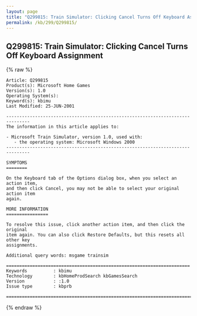 ```yaml
---
layout: page
title: "Q299815: Train Simulator: Clicking Cancel Turns Off Keyboard Assignment"
permalink: /kb/299/Q299815/
---
```


## Q299815: Train Simulator: Clicking Cancel Turns Off Keyboard Assignment

{% raw %}

	Article: Q299815
	Product(s): Microsoft Home Games
	Version(s): 1.0
	Operating System(s): 
	Keyword(s): kbimu
	Last Modified: 25-JUN-2001
	
	-------------------------------------------------------------------------------
	The information in this article applies to:
	
	- Microsoft Train Simulator, version 1.0, used with:
	   - the operating system: Microsoft Windows 2000 
	-------------------------------------------------------------------------------
	
	SYMPTOMS
	========
	
	On the Keyboard tab of the Options dialog box, when you select an action item,
	and then click Cancel, you may not be able to select your original action item
	again.
	
	MORE INFORMATION
	================
	
	To resolve this issue, click another action item, and then click the original
	item again. You can also click Restore Defaults, but this resets all other key
	assignments.
	
	Additional query words: msgame trainsim
	
	======================================================================
	Keywords          : kbimu 
	Technology        : kbHomeProdSearch kbGamesSearch
	Version           : :1.0
	Issue type        : kbprb
	
	=============================================================================
	

{% endraw %}
